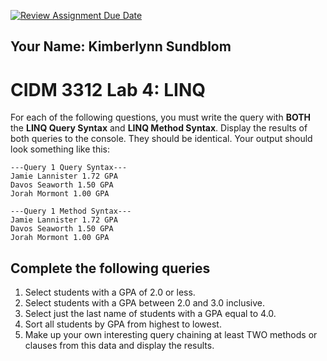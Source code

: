 [![Review Assignment Due Date](https://classroom.github.com/assets/deadline-readme-button-24ddc0f5d75046c5622901739e7c5dd533143b0c8e959d652212380cedb1ea36.svg)](https://classroom.github.com/a/sTsvkgNO)
## Your Name: Kimberlynn Sundblom


# CIDM 3312 Lab 4: LINQ

For each of the following questions, you must write the query with **BOTH** the **LINQ Query Syntax** and **LINQ Method Syntax**. Display the results of both queries to the console. They should be identical. Your output should look something like this:

```
---Query 1 Query Syntax---
Jamie Lannister 1.72 GPA
Davos Seaworth 1.50 GPA
Jorah Mormont 1.00 GPA

---Query 1 Method Syntax---
Jamie Lannister 1.72 GPA
Davos Seaworth 1.50 GPA
Jorah Mormont 1.00 GPA
```

## Complete the following queries
1. Select students with a GPA of 2.0 or less.
2. Select students with a GPA between 2.0 and 3.0 inclusive.
3. Select just the last name of students with a GPA equal to 4.0.
4. Sort all students by GPA from highest to lowest.
5. Make up your own interesting query chaining at least TWO methods or clauses from this data and display the results.